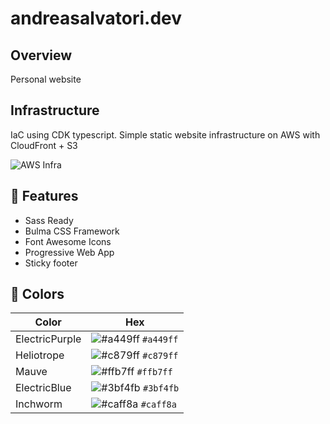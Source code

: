 # andreasalvatori.dev

## Overview

Personal website

## Infrastructure

IaC using CDK typescript.
Simple static website infrastructure on AWS with CloudFront + S3

![AWS Infra](https://miro.medium.com/v2/resize:fit:720/format:webp/1*4sb209LohOyh_JCo-Zonzg.png "Infrastructure example")

## 🚀 Features

- Sass Ready
- Bulma CSS Framework
- Font Awesome Icons
- Progressive Web App
- Sticky footer

## 🎨 Colors

| Color          | Hex                                                                |
| -------------- | ------------------------------------------------------------------ |
| ElectricPurple | ![#a449ff](https://via.placeholder.com/11/a449ff?text=+) `#a449ff` |
| Heliotrope     | ![#c879ff](https://via.placeholder.com/11/c879ff?text=+) `#c879ff` |
| Mauve          | ![#ffb7ff](https://via.placeholder.com/11/ffb7ff?text=+) `#ffb7ff` |
| ElectricBlue   | ![#3bf4fb](https://via.placeholder.com/11/3bf4fb?text=+) `#3bf4fb` |
| Inchworm       | ![#caff8a](https://via.placeholder.com/11/caff8a?text=+) `#caff8a` |

